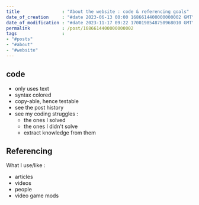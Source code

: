 ```yaml
---
title                : "About the website : code & referencing goals"
date_of_creation     : "#date 2023-06-13 00:00 1686614400000000002 GMT"
date_of_modification : "#date 2023-11-17 09:22 1700198548750968010 GMT"
permalink            : /post/1686614400000000002
tags                 : 
- "#posts"
- "#about" 
- "#website"
---
```


## code
  - only uses text
  - syntax colored
  - copy-able, hence testable
  - see the post history
  - see my coding struggles :
    - the ones I solved
    - the ones I didn't solve
    - extract knowledge from them


## Referencing

What I use/like :
  - articles
  - videos
  - people
  - video game mods

  
